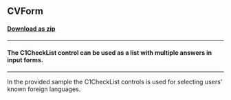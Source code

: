 ## CVForm
#### [Download as zip](https://grapecity.github.io/DownGit/#/home?url=https://github.com/GrapeCity/ComponentOne-WinForms-Samples/tree/master/NetFramework\WinForms\CS\DotNetCore3\CVForm)
____
#### The C1CheckList control can be used as a list with multiple answers in input forms.
____
In the provided sample the C1CheckList controls is used for selecting users' known foreign languages.
